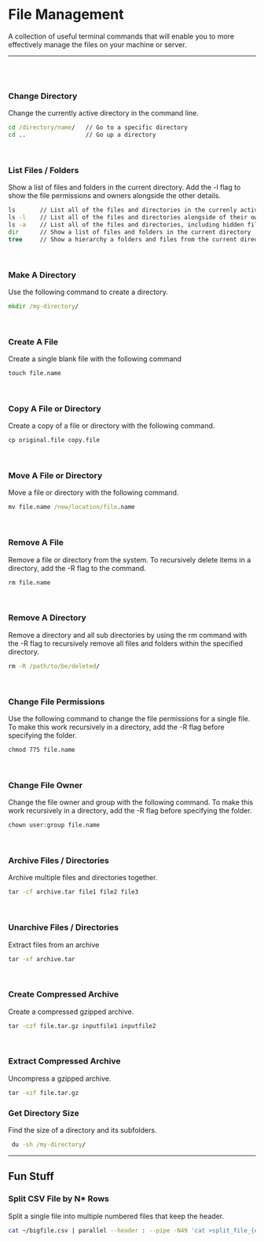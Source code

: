 # File Management

A collection of useful terminal commands that will enable you to more effectively manage the files on your machine or server. 

---------------
<br><br>

### Change Directory
Change the currently active directory in the command line. 
```cmd
cd /directory/name/   // Go to a specific directory
cd ..                 // Go up a directory
```
<br>

### List Files / Folders 
Show a list of files and folders in the current directory. Add the -l flag to show the file permissions and owners alongside the other details. 
```cmd
ls       // List all of the files and directories in the currenly active directory
ls -l    // List all of the files and directories alongside of their owner:group and file permission information
ls -a    // List all of the files and directories, including hidden files
dir      // Show a list of files and folders in the current directory
tree     // Show a hierarchy a folders and files from the current directory
```
<br>

### Make A Directory
Use the following command to create a directory. 
```cmd
mkdir /my-directory/
```
<br>

### Create A File
Create a single blank file with the following command
```cmd
touch file.name
```
<br>

### Copy A File or Directory
Create a copy of a file or directory with the following command. 
```cmd
cp original.file copy.file 
```
<br>

### Move A File or Directory
Move a file or directory with the following command. 
```cmd
mv file.name /new/location/file.name 
```
<br>

### Remove A File
Remove a file or directory from the system. To recursively delete items in a directory, add the -R flag to the command. 
```cmd
rm file.name
```
<br>

### Remove A Directory
Remove a directory and all sub directories by using the rm command with the -R flag to recursively remove all files and folders within the specified directory. 
```cmd
rm -R /path/to/be/deleted/
```
<br>

### Change File Permissions
Use the following command to change the file permissions for a single file. To make this work recursively in a directory, add the -R flag before specifying the folder. 
```cmd
chmod 775 file.name
```
<br>

### Change File Owner
Change the file owner and group with the following command. To make this work recursively in a directory, add the -R flag before specifying the folder.
```cmd
chown user:group file.name
```
<br>

### Archive Files / Directories
Archive multiple files and directories together. 
```cmd
tar -cf archive.tar file1 file2 file3
```
<br>

### Unarchive Files / Directories
Extract files from an archive
```cmd
tar -xf archive.tar
```
<br>

### Create Compressed Archive
Create a compressed gzipped archive. 
```cmd 
tar -czf file.tar.gz inputfile1 inputfile2
```
<br>

### Extract Compressed Archive
Uncompress a gzipped archive.
```cmd
tar -xzf file.tar.gz
```

### Get Directory Size
Find the size of a directory and its subfolders.
```cmd
 du -sh /my-directory/
 ```


---


## Fun Stuff

### Split CSV File by N* Rows
Split a single file into multiple numbered files that keep the header. 
```bash
cat ~/bigfile.csv | parallel --header : --pipe -N49 'cat >split_file_{#}.csv'
```
